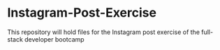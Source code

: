 # Instagram-Post-Exercise
This repository will hold files for the Instagram post exercise of the full-stack developer bootcamp
